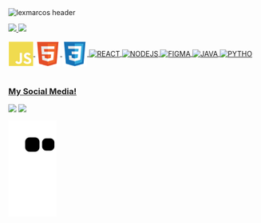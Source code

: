 <img
  align="center"
  src="https://i.imgur.com/J2FDMZS.png"
  alt="lexmarcos header"
  height="auto"
/>
<div>
  <a href="https://github.com/jonrusso">
  <img height="150em" src="https://github-readme-stats.vercel.app/api?username=jonrusso&show_icons=true&theme=buefy&include_all_commits=true&count_private=true"/>
  <img height="150em" src="https://github-readme-stats.vercel.app/api/top-langs/?username=jonrusso&layout=compact&langs_count=6&theme=buefy"/>
</div>
<div style="display: inline_block"><br>
  <img align="center" alt="Js" height="50" width="50" src="https://raw.githubusercontent.com/devicons/devicon/master/icons/javascript/javascript-plain.svg">
  <img align="center" alt="HTML" height="50" width="50" src="https://raw.githubusercontent.com/devicons/devicon/master/icons/html5/html5-original.svg">
  <img align="center" alt="CSS" height="50" width="50" src="https://raw.githubusercontent.com/devicons/devicon/master/icons/css3/css3-original.svg">
  <img align="center" alt="REACT" height="50" width="50" <img src="https://cdn.jsdelivr.net/gh/devicons/devicon/icons/react/react-original-wordmark.svg">
  <img align="center" alt="NODEJS" height="50" width="50" <img src="https://cdn.jsdelivr.net/gh/devicons/devicon/icons/nodejs/nodejs-original.svg">
  <img align="center" alt="FIGMA" height="50" width="50" <img src="https://cdn.jsdelivr.net/gh/devicons/devicon/icons/figma/figma-original.svg">
  <img align="center" alt="JAVA" height="50" width="50" <img src="https://cdn.jsdelivr.net/gh/devicons/devicon/icons/java/java-original-wordmark.svg">
  <img align="center" alt="PYTHO" height="50" width="50" <img src="https://cdn.jsdelivr.net/gh/devicons/devicon/icons/java/java-original-wordmark.svg">
</div>
 
 <br>
 
  ### My Social Media!
 
<div> 
  <a href="https://instagram.com/russodev" target="_blank"><img src="https://img.shields.io/badge/-Instagram-%23E4405F?style=for-the-badge&logo=instagram&logoColor=white" target="_blank"></a> 
  <a href="https://www.linkedin.com/in/jo%C3%A3o-gabriel-russo-b6682722a/" target="_blank"><img src="https://img.shields.io/badge/-LinkedIn-%230077B5?style=for-the-badge&logo=linkedin&logoColor=white" target="_blank"></a> 
 
  ![Snake animation](https://github.com/jonrusso/jonrusso/blob/output/github-contribution-grid-snake.svg)

</div>
